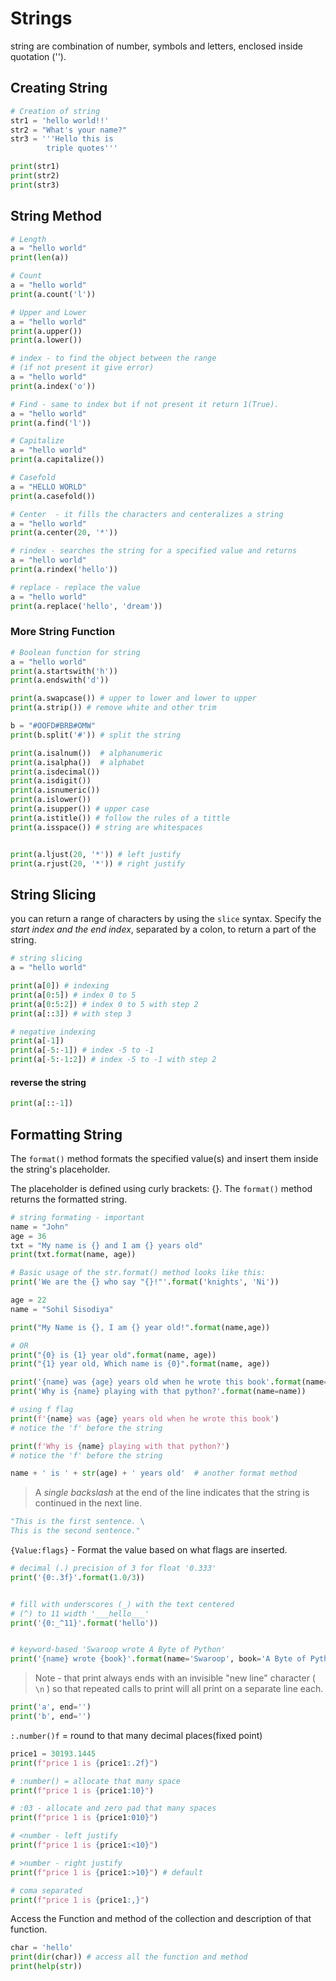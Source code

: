 # Strings

string are combination of number, symbols and letters, enclosed inside quotation ('').

## Creating String

```python
# Creation of string
str1 = 'hello world!!'
str2 = "What's your name?"
str3 = '''Hello this is 
        triple quotes'''

print(str1)
print(str2)
print(str3)
```

## String Method

```python
# Length
a = "hello world"
print(len(a))
```

```python
# Count
a = "hello world"
print(a.count('l'))
```

```python
# Upper and Lower
a = "hello world"
print(a.upper())
print(a.lower())
```

```python
# index - to find the object between the range 
# (if not present it give error)
a = "hello world"
print(a.index('o'))
```

```python
# Find - same to index but if not present it return 1(True).
a = "hello world"
print(a.find('l'))
```

```python
# Capitalize
a = "hello world"
print(a.capitalize())
```

```python
# Casefold
a = "HELLO WORLD"
print(a.casefold())
```

```python
# Center  - it fills the characters and centeralizes a string
a = "hello world"
print(a.center(20, '*'))
```

```python
# rindex - searches the string for a specified value and returns
a = "hello world"
print(a.rindex('hello'))
```

```python
# replace - replace the value
a = "hello world"
print(a.replace('hello', 'dream'))
```

### More String Function

```python
# Boolean function for string
a = "hello world"
print(a.startswith('h'))
print(a.endswith('d'))

print(a.swapcase()) # upper to lower and lower to upper
print(a.strip()) # remove white and other trim

b = "#OOFD#BRB#OMW"
print(b.split('#')) # split the string

print(a.isalnum())  # alphanumeric
print(a.isalpha())  # alphabet
print(a.isdecimal())
print(a.isdigit())
print(a.isnumeric())
print(a.islower())
print(a.isupper()) # upper case
print(a.istitle()) # follow the rules of a tittle
print(a.isspace()) # string are whitespaces


print(a.ljust(20, '*')) # left justify
print(a.rjust(20, '*')) # right justify
```

## String Slicing
you can return a range of characters by using the `slice` syntax.
Specify the *start index and the end index*, separated by a colon, to return a part of the string.

```python
# string slicing
a = "hello world"

print(a[0]) # indexing
print(a[0:5]) # index 0 to 5
print(a[0:5:2]) # index 0 to 5 with step 2
print(a[::3]) # with step 3
```

```python
# negative indexing
print(a[-1])
print(a[-5:-1]) # index -5 to -1
print(a[-5:-1:2]) # index -5 to -1 with step 2
```

#### reverse the string

```python
print(a[::-1])
```

## Formatting String
The `format()` method formats the specified value(s) and insert them inside the string's placeholder.

The placeholder is defined using curly brackets: {}. The `format()` method returns the formatted string.

```python
# string formating - important
name = "John"
age = 36
txt = "My name is {} and I am {} years old"
print(txt.format(name, age))
```

```python
# Basic usage of the str.format() method looks like this:
print('We are the {} who say "{}!"'.format('knights', 'Ni'))

age = 22
name = "Sohil Sisodiya"

print("My Name is {}, I am {} year old!".format(name,age))
```

```python
# OR
print("{0} is {1} year old".format(name, age))
print("{1} year old, Which name is {0}".format(name, age))

print('{name} was {age} years old when he wrote this book'.format(name=name, age=age))
print('Why is {name} playing with that python?'.format(name=name))
```

```python
# using f flag
print(f'{name} was {age} years old when he wrote this book') 
# notice the 'f' before the string

print(f'Why is {name} playing with that python?') 
# notice the 'f' before the string
```

```python
name + ' is ' + str(age) + ' years old'  # another format method
```

>A *single backslash* at the end of the line indicates that the string is continued in the next line.

```python
"This is the first sentence. \
This is the second sentence."
```

`{Value:flags}` - Format the value based on what flags are inserted.

```python
# decimal (.) precision of 3 for float '0.333'
print('{0:.3f}'.format(1.0/3))


# fill with underscores (_) with the text centered
# (^) to 11 width '___hello___'
print('{0:_^11}'.format('hello'))


# keyword-based 'Swaroop wrote A Byte of Python'
print('{name} wrote {book}'.format(name='Swaroop', book='A Byte of Python'))
```

> Note - that print always ends with an invisible "new line" character ( `\n` ) so that repeated calls to print will all print on a separate line each.

```python
print('a', end='')
print('b', end='')
```

`:.number()f` = round to that many decimal places(fixed point)

```python
price1 = 30193.1445
print(f"price 1 is {price1:.2f}")

# :number() = allocate that many space
print(f"price 1 is {price1:10}")

# :03 - allocate and zero pad that many spaces
print(f"price 1 is {price1:010}")

# <number - left justify
print(f"price 1 is {price1:<10}")

# >number - right justify
print(f"price 1 is {price1:>10}") # default

# coma separated
print(f"price 1 is {price1:,}")
```

Access the Function and method of the collection and description of that function.

```python
char = 'hello'
print(dir(char)) # access all the function and method
print(help(str))
```
